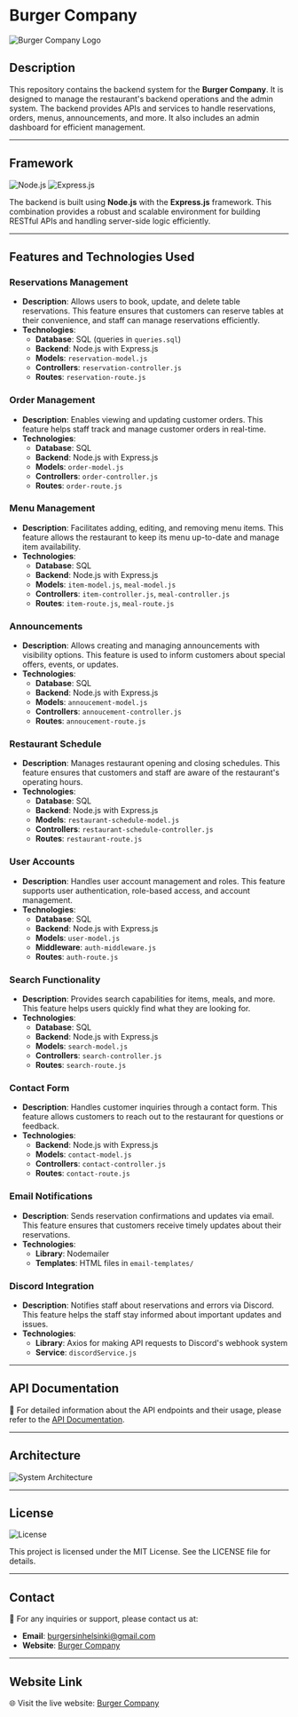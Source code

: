 # Burger Company

![Burger Company Logo](https://via.placeholder.com/600x200?text=Burger+Company)

## Description
This repository contains the backend system for the **Burger Company**. It is designed to manage the restaurant's backend operations and the admin system. The backend provides APIs and services to handle reservations, orders, menus, announcements, and more. It also includes an admin dashboard for efficient management.

---

## Framework
![Node.js](https://img.shields.io/badge/Node.js-339933?style=for-the-badge&logo=node.js&logoColor=white) ![Express.js](https://img.shields.io/badge/Express.js-000000?style=for-the-badge&logo=express&logoColor=white)

The backend is built using **Node.js** with the **Express.js** framework. This combination provides a robust and scalable environment for building RESTful APIs and handling server-side logic efficiently.

---

## Features and Technologies Used

### Reservations Management
- **Description**: Allows users to book, update, and delete table reservations. This feature ensures that customers can reserve tables at their convenience, and staff can manage reservations efficiently.
- **Technologies**:
  - **Database**: SQL (queries in `queries.sql`)
  - **Backend**: Node.js with Express.js
  - **Models**: `reservation-model.js`
  - **Controllers**: `reservation-controller.js`
  - **Routes**: `reservation-route.js`

### Order Management
- **Description**: Enables viewing and updating customer orders. This feature helps staff track and manage customer orders in real-time.
- **Technologies**:
  - **Database**: SQL
  - **Backend**: Node.js with Express.js
  - **Models**: `order-model.js`
  - **Controllers**: `order-controller.js`
  - **Routes**: `order-route.js`

### Menu Management
- **Description**: Facilitates adding, editing, and removing menu items. This feature allows the restaurant to keep its menu up-to-date and manage item availability.
- **Technologies**:
  - **Database**: SQL
  - **Backend**: Node.js with Express.js
  - **Models**: `item-model.js`, `meal-model.js`
  - **Controllers**: `item-controller.js`, `meal-controller.js`
  - **Routes**: `item-route.js`, `meal-route.js`

### Announcements
- **Description**: Allows creating and managing announcements with visibility options. This feature is used to inform customers about special offers, events, or updates.
- **Technologies**:
  - **Database**: SQL
  - **Backend**: Node.js with Express.js
  - **Models**: `annoucement-model.js`
  - **Controllers**: `annoucement-controller.js`
  - **Routes**: `annoucement-route.js`

### Restaurant Schedule
- **Description**: Manages restaurant opening and closing schedules. This feature ensures that customers and staff are aware of the restaurant's operating hours.
- **Technologies**:
  - **Database**: SQL
  - **Backend**: Node.js with Express.js
  - **Models**: `restaurant-schedule-model.js`
  - **Controllers**: `restaurant-schedule-controller.js`
  - **Routes**: `restaurant-route.js`

### User Accounts
- **Description**: Handles user account management and roles. This feature supports user authentication, role-based access, and account management.
- **Technologies**:
  - **Database**: SQL
  - **Backend**: Node.js with Express.js
  - **Models**: `user-model.js`
  - **Middleware**: `auth-middleware.js`
  - **Routes**: `auth-route.js`

### Search Functionality
- **Description**: Provides search capabilities for items, meals, and more. This feature helps users quickly find what they are looking for.
- **Technologies**:
  - **Database**: SQL
  - **Backend**: Node.js with Express.js
  - **Models**: `search-model.js`
  - **Controllers**: `search-controller.js`
  - **Routes**: `search-route.js`

### Contact Form
- **Description**: Handles customer inquiries through a contact form. This feature allows customers to reach out to the restaurant for questions or feedback.
- **Technologies**:
  - **Backend**: Node.js with Express.js
  - **Models**: `contact-model.js`
  - **Controllers**: `contact-controller.js`
  - **Routes**: `contact-route.js`

### Email Notifications
- **Description**: Sends reservation confirmations and updates via email. This feature ensures that customers receive timely updates about their reservations.
- **Technologies**:
  - **Library**: Nodemailer
  - **Templates**: HTML files in `email-templates/`

### Discord Integration
- **Description**: Notifies staff about reservations and errors via Discord. This feature helps the staff stay informed about important updates and issues.
- **Technologies**:
  - **Library**: Axios for making API requests to Discord's webhook system
  - **Service**: `discordService.js`

---

## API Documentation
📄 For detailed information about the API endpoints and their usage, please refer to the [API Documentation](docs/API.md).

---

## Architecture
![System Architecture](https://via.placeholder.com/800x400?text=System+Architecture)

---

## License
![License](https://img.shields.io/badge/License-MIT-blue?style=for-the-badge)

This project is licensed under the MIT License. See the LICENSE file for details.

---

## Contact
📧 For any inquiries or support, please contact us at:
- **Email**: burgersinhelsinki@gmail.com
- **Website**: [Burger Company](https://users.metropolia.fi/~quangth/restaurant/)

---

## Website Link
🌐 Visit the live website: [Burger Company](https://users.metropolia.fi/~quangth/restaurant/)
